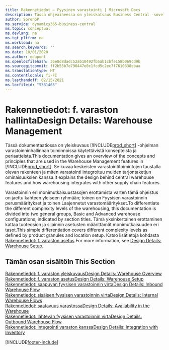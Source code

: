 ```yaml
---
title: Rakennetiedot – Fyysinen varastointi | Microsoft Docs
description: Tässä ohjeaiheessa on yleiskatsaus Business Central -sovelluksen varastoinninhallinnan ominaisuuksien rakenteesta, käsitteistä ja periaatteista.
author: SorenGP
ms.service: dynamics365-business-central
ms.topic: conceptual
ms.devlang: na
ms.tgt_pltfrm: na
ms.workload: na
ms.search.keywords: ''
ms.date: 10/01/2020
ms.author: edupont
ms.openlocfilehash: 36e8d8dadc52ab10492fb5ab1cbfe158b069cd9b
ms.sourcegitcommit: ff2b55b7e790447e0c1fcd5c2ec7f7610338ebaa
ms.translationtype: HT
ms.contentlocale: fi-FI
ms.lasthandoff: 02/15/2021
ms.locfileid: "5381465"
---
```

# <a name="design-details-warehouse-management"></a><span data-ttu-id="337b0-103">Rakennetiedot: f. varaston hallinta</span><span class="sxs-lookup"><span data-stu-id="337b0-103">Design Details: Warehouse Management</span></span>
<span data-ttu-id="337b0-104">Tässä dokumentaatiossa on yleiskuvaus [!INCLUDE[prod_short](includes/prod_short.md)] -ohjelman varastoinninhallinnan toiminnoissa käytettävistä konsepteista ja periaatteista.</span><span class="sxs-lookup"><span data-stu-id="337b0-104">This documentation gives an overview of the concepts and principles that are used in the Warehouse Management features in [!INCLUDE[prod_short](includes/prod_short.md)].</span></span> <span data-ttu-id="337b0-105">Se kuvaa keskeisten varastointitoimintojen taustalla olevan rakenteen ja miten varastointi integroituu muiden tarjontaketjun ominaisuuksien kanssa.</span><span class="sxs-lookup"><span data-stu-id="337b0-105">It explains the design behind central warehouse features and how warehousing integrates with other supply chain features.</span></span>  

<span data-ttu-id="337b0-106">Varastoinnin eri monimutkaisuustasojen erottamista varten tämä ohjeistus on jaettu kahteen yleiseen ryhmään; toinen on Fyysisen varastoinnin perusmääritykset ja toinen Laajennetut varastomääritykset.</span><span class="sxs-lookup"><span data-stu-id="337b0-106">To differentiate the different complexity levels of the warehousing, this documentation is divided into two general groups, Basic and Advanced warehouse configurations, indicated by section titles.</span></span> <span data-ttu-id="337b0-107">Tämä yksinkertainen erottaminen kattaa tuoteosion ja sijainnin asetusten määrittämät monimutkaisuuden eri tasot.</span><span class="sxs-lookup"><span data-stu-id="337b0-107">This simple differentiation covers different complexity levels as defined by product granules and location setup.</span></span> <span data-ttu-id="337b0-108">Katso lisätietoja kohdasta [Rakennetiedot: f. varaston asetus](design-details-warehouse-setup.md).</span><span class="sxs-lookup"><span data-stu-id="337b0-108">For more information, see [Design Details: Warehouse Setup](design-details-warehouse-setup.md).</span></span>  

## <a name="in-this-section"></a><span data-ttu-id="337b0-109">Tämän osan sisältö</span><span class="sxs-lookup"><span data-stu-id="337b0-109">In This Section</span></span>  
[<span data-ttu-id="337b0-110">Rakennetiedot: f. varaston yleiskuvaus</span><span class="sxs-lookup"><span data-stu-id="337b0-110">Design Details: Warehouse Overview</span></span>](design-details-warehouse-overview.md)  
[<span data-ttu-id="337b0-111">Rakennetiedot: f. varaston asetus</span><span class="sxs-lookup"><span data-stu-id="337b0-111">Design Details: Warehouse Setup</span></span>](design-details-warehouse-setup.md)  
[<span data-ttu-id="337b0-112">Rakennetiedot: saapuvan fyysisen varastoinnin virta</span><span class="sxs-lookup"><span data-stu-id="337b0-112">Design Details: Inbound Warehouse Flow</span></span>](design-details-inbound-warehouse-flow.md)  
[<span data-ttu-id="337b0-113">Rakennetiedot: sisäisen fyysisen varastoinnin virta</span><span class="sxs-lookup"><span data-stu-id="337b0-113">Design Details: Internal Warehouse Flows</span></span>](design-details-internal-warehouse-flows.md)  
[<span data-ttu-id="337b0-114">Rakennetiedot: saatavuus varastossa</span><span class="sxs-lookup"><span data-stu-id="337b0-114">Design Details: Availability in the Warehouse</span></span>](design-details-availability-in-the-warehouse.md)  
[<span data-ttu-id="337b0-115">Rakennetiedot: lähtevän fyysisen varastoinnin virta</span><span class="sxs-lookup"><span data-stu-id="337b0-115">Design Details: Outbound Warehouse Flow</span></span>](design-details-outbound-warehouse-flow.md)  
[<span data-ttu-id="337b0-116">Rakennetiedot: integrointi varaston kanssa</span><span class="sxs-lookup"><span data-stu-id="337b0-116">Design Details: Integration with Inventory</span></span>](design-details-integration-with-inventory.md)


[!INCLUDE[footer-include](includes/footer-banner.md)]